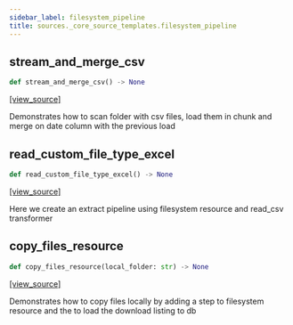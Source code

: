 ```yaml
---
sidebar_label: filesystem_pipeline
title: sources._core_source_templates.filesystem_pipeline
---
```


## stream\_and\_merge\_csv

```python
def stream_and_merge_csv() -> None
```

[[view_source]](https://github.com/dlt-hub/dlt/blob/f0690715274590fc4cacf1165e3661aaa7af1c15/dlt/sources/_core_source_templates/filesystem_pipeline.py#L14)

Demonstrates how to scan folder with csv files, load them in chunk and merge on date column with the previous load

## read\_custom\_file\_type\_excel

```python
def read_custom_file_type_excel() -> None
```

[[view_source]](https://github.com/dlt-hub/dlt/blob/f0690715274590fc4cacf1165e3661aaa7af1c15/dlt/sources/_core_source_templates/filesystem_pipeline.py#L103)

Here we create an extract pipeline using filesystem resource and read_csv transformer

## copy\_files\_resource

```python
def copy_files_resource(local_folder: str) -> None
```

[[view_source]](https://github.com/dlt-hub/dlt/blob/f0690715274590fc4cacf1165e3661aaa7af1c15/dlt/sources/_core_source_templates/filesystem_pipeline.py#L129)

Demonstrates how to copy files locally by adding a step to filesystem resource and the to load the download listing to db

